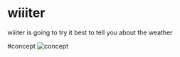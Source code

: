 # wiiiter
wiiiter is going to try it best to tell you about the weather

#concept
![concept](http://locovna.com/img/weather.png)
